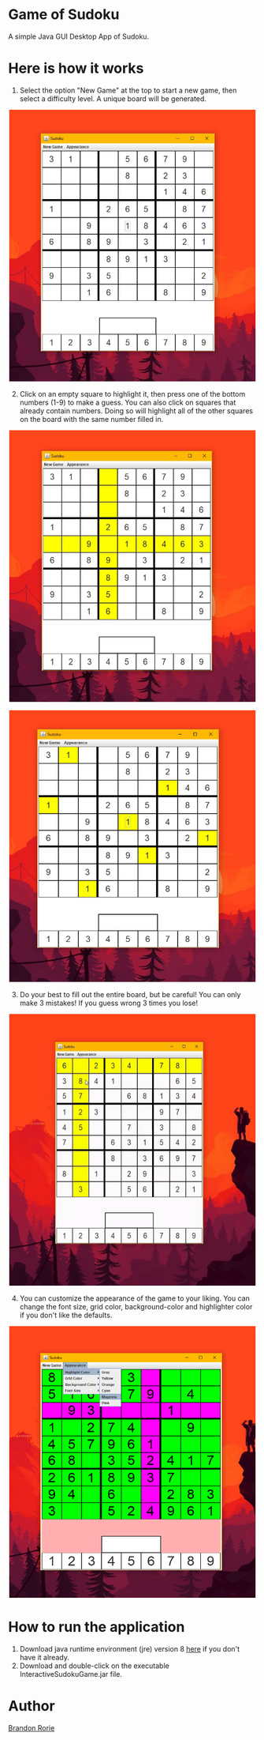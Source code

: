 # Game of Sudoku
A simple Java GUI Desktop App of Sudoku.

# Here is how it works
1. Select the option "New Game" at the top to start a new game, then select a difficulty level. A unique board will be generated.

<p align="center"><img src="nbproject/Instruction1.JPG" width="500" height="550"></p>

2. Click on an empty square to highlight it, then press one of the bottom numbers (1-9) to make a guess. You can also click on squares that already contain numbers. Doing so will highlight all of the other squares on the board with the same number filled in. 

<p align="center"><img src="nbproject/instruction2.JPG" width="500" height="550"></p>

<p align="center"><img src="nbproject/instruction2a.JPG" width="500" height="550"></p>

3. Do your best to fill out the entire board, but be careful! You can only make 3 mistakes! If you guess wrong 3 times you lose!

<p align="center"><img src="nbproject/instruction3a.gif" width="500" height="550"></p>

4. You can customize the appearance of the game to your liking. You can change the font size, grid color, background-color and highlighter color if you don't like the defaults. 

<p align="center"><img src="nbproject/instruction4.png" width="500" height="550"></p>

# How to run the application
1. Download java runtime environment (jre) version 8 <a href="https://www.oracle.com/technetwork/java/javase/downloads/jre8-downloads-2133155.html">here</a> if you don't have it already.
2. Download and double-click on the executable InteractiveSudokuGame.jar file.

# Author
<a href="https://github.com/btror">Brandon Rorie</a>


